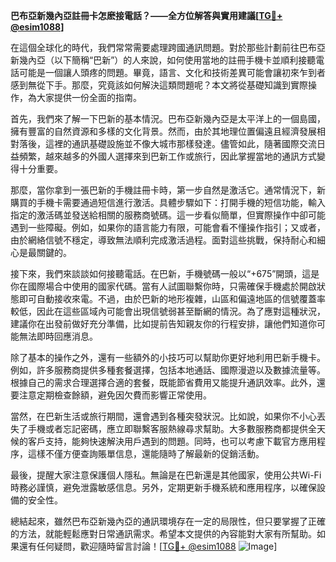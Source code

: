 **巴布亞新幾內亞註冊卡怎麽接電話？——全方位解答與實用建議[[TG💪+ @esim1088](https://t.me/s/esim1088)]**

在這個全球化的時代，我們常常需要處理跨國通訊問題。對於那些計劃前往巴布亞新幾內亞（以下簡稱“巴新”）的人來說，如何使用當地的註冊手機卡並順利接聽電話可能是一個讓人頭疼的問題。畢竟，語言、文化和技術差異可能會讓初來乍到者感到無從下手。那麼，究竟該如何解決這類問題呢？本文將從基礎知識到實際操作，為大家提供一份全面的指南。

首先，我們來了解一下巴新的基本情況。巴布亞新幾內亞是太平洋上的一個島國，擁有豐富的自然資源和多樣的文化背景。然而，由於其地理位置偏遠且經濟發展相對落後，這裡的通訊基礎設施並不像大城市那樣發達。儘管如此，隨著國際交流日益頻繁，越來越多的外國人選擇來到巴新工作或旅行，因此掌握當地的通訊方式變得十分重要。

那麼，當你拿到一張巴新的手機註冊卡時，第一步自然是激活它。通常情況下，新購買的手機卡需要通過短信進行激活。具體步驟如下：打開手機的短信功能，輸入指定的激活碼並發送給相關的服務商號碼。這一步看似簡單，但實際操作中卻可能遇到一些障礙。例如，如果你的語言能力有限，可能會看不懂操作指引；又或者，由於網絡信號不穩定，導致無法順利完成激活過程。面對這些挑戰，保持耐心和細心是最關鍵的。

接下來，我們來談談如何接聽電話。在巴新，手機號碼一般以“+675”開頭，這是你在國際場合中使用的國家代碼。當有人試圖聯繫你時，只需確保手機處於開啟狀態即可自動接收來電。不過，由於巴新的地形複雜，山區和偏遠地區的信號覆蓋率較低，因此在這些區域內可能會出現信號弱甚至斷網的情況。為了應對這種狀況，建議你在出發前做好充分準備，比如提前告知親友你的行程安排，讓他們知道你可能無法即時回應消息。

除了基本的操作之外，還有一些額外的小技巧可以幫助你更好地利用巴新手機卡。例如，許多服務商提供多種套餐選擇，包括本地通話、國際漫遊以及數據流量等。根據自己的需求合理選擇合適的套餐，既能節省費用又能提升通訊效率。此外，還要注意定期檢查餘額，避免因欠費而影響正常使用。

當然，在巴新生活或旅行期間，還會遇到各種突發狀況。比如說，如果你不小心丟失了手機或者忘記密碼，應立即聯繫客服熱線尋求幫助。大多數服務商都提供全天候的客戶支持，能夠快速解決用戶遇到的問題。同時，也可以考慮下載官方應用程序，這樣不僅方便查詢賬單信息，還能隨時了解最新的促銷活動。

最後，提醒大家注意保護個人隱私。無論是在巴新還是其他國家，使用公共Wi-Fi時務必謹慎，避免泄露敏感信息。另外，定期更新手機系統和應用程序，以確保設備的安全性。

總結起來，雖然巴布亞新幾內亞的通訊環境存在一定的局限性，但只要掌握了正確的方法，就能輕鬆應對日常通訊需求。希望本文提供的內容能對大家有所幫助。如果還有任何疑問，歡迎隨時留言討論！[[TG💪+ @esim1088](https://t.me/s/esim1088) ![Image](https://i.postimg.cc/4NQfJmqS/Snipaste-2025-05-13-00-14-12.png)]